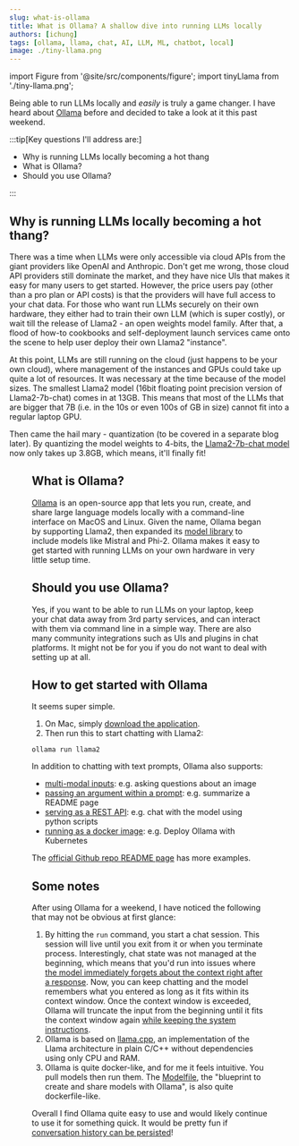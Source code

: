 ```yaml
---
slug: what-is-ollama
title: What is Ollama? A shallow dive into running LLMs locally
authors: [ichung]
tags: [ollama, llama, chat, AI, LLM, ML, chatbot, local]
image: ./tiny-llama.png
---
```


import Figure from '@site/src/components/figure';
import tinyLlama from './tiny-llama.png';


Being able to run LLMs locally and _easily_ is truly a game changer. I have heard about [Ollama](https://github.com/jmorganca/ollama) before and decided to take a look at it this past weekend. 

:::tip[Key questions I'll address are:]

- Why is running LLMs locally becoming a hot thang
- What is Ollama?
- Should you use Ollama?

:::

<!-- truncate -->

## Why is running LLMs locally becoming a hot thang?
There was a time when LLMs were only accessible via cloud APIs from the giant providers like OpenAI and Anthropic. Don't get me wrong, those cloud API providers still dominate the market, and they have nice UIs that makes it easy for many users to get started. However, the price users pay (other than a pro plan or API costs) is that the providers will have full access to your chat data. For those who want run LLMs securely on their own hardware, they either had to train their own LLM (which is super costly), or wait till the release of Llama2 - an open weights model family. After that, a flood of how-to cookbooks and self-deployment launch services came onto the scene to help user deploy their own Llama2 "instance".

At this point, LLMs are still running on the cloud (just happens to be your own cloud), where management of the instances and GPUs could take up quite a lot of resources. It was necessary at the time because of the model sizes. The smallest Llama2 model (16bit floating point precision version of Llama2-7b-chat) comes in at 13GB. This means that most of the LLMs that are bigger that 7B (i.e. in the 10s or even 100s of GB in size) cannot fit into a regular laptop GPU. 

Then came the hail mary - quantization (to be covered in a separate blog later). By quantizing the model weights to 4-bits, the [Llama2-7b-chat model](https://ollama.ai/library/llama2:7b) now only takes up 3.8GB, which means, it'll finally fit!

<Figure
  image={tinyLlama}
  alt="A tiny llama alongside a regular sized llama"
  caption="Image by OpenAI DALL-E 3."
/>

## What is Ollama?
[Ollama](https://ollama.ai/) is an open-source app that lets you run, create, and share large language models locally with a command-line interface on MacOS and Linux. 
Given the name, Ollama began by supporting Llama2, then expanded its [model library](https://ollama.ai/library) to include models like Mistral and Phi-2. Ollama makes it easy to get started with running LLMs on your own hardware in very little setup time.

## Should you use Ollama?
Yes, if you want to be able to run LLMs on your laptop, keep your chat data away from 3rd party services, and can interact with them via command line in a simple way. There are also many community integrations such as UIs and plugins in chat platforms. It might not be for you if you do not want to deal with setting up at all.


## How to get started with Ollama
It seems super simple. 

1. On Mac, simply [download the application](https://ollama.ai/download/Ollama-darwin.zip). 
2. Then run this to start chatting with Llama2:
```
ollama run llama2
```

In addition to chatting with text prompts, Ollama also supports:
- [multi-modal inputs](https://github.com/jmorganca/ollama?tab=readme-ov-file#multimodal-models): e.g. asking questions about an image
- [passing an argument within a prompt](https://github.com/jmorganca/ollama?tab=readme-ov-file#pass-in-prompt-as-arguments): e.g. summarize a README page
- [serving as a REST API](https://github.com/jmorganca/ollama?tab=readme-ov-file#rest-api): e.g. chat with the model using python scripts
- [running as a docker image](https://ollama.ai/blog/ollama-is-now-available-as-an-official-docker-image): e.g. Deploy Ollama with Kubernetes 

The [official Github repo README page](https://github.com/jmorganca/ollama) has more examples.

## Some notes
After using Ollama for a weekend, I have noticed the following that may not be obvious at first glance:
1. By hitting the `run` command, you start a chat session. This session will live until you exit from it or when you terminate process. Interestingly, chat state was not managed at the beginning, which means that you'd run into issues where [the model immediately forgets about the context right after a response](https://github.com/jmorganca/ollama/issues/8). Now, you can keep chatting and the model remembers what you entered as long as it fits within its context window. Once the context window is exceeded, Ollama will truncate the input from the beginning until it fits the context window again [while keeping the system instructions](https://github.com/jmorganca/ollama/pull/306). 
2. Ollama is based on [llama.cpp](https://github.com/ggerganov/llama.cpp), an implementation of the Llama architecture in plain C/C++ without dependencies using only CPU and RAM. 
3. Ollama is quite docker-like, and for me it feels intuitive. You pull models then run them. The [Modelfile](https://github.com/jmorganca/ollama/blob/main/docs/modelfile.md), the "blueprint to create and share models with Ollama", is also quite dockerfile-like.

Overall I find Ollama quite easy to use and would likely continue to use it for something quick. It would be pretty fun if [conversation history can be persisted](https://github.com/jmorganca/ollama/issues/142)!
